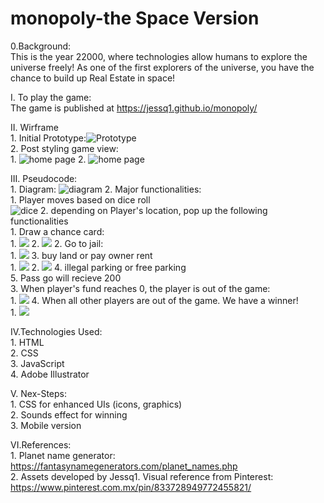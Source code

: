 # monopoly-the Space Version<br>
0.Background:<br>
    This is the year 22000, where technologies allow humans to explore the universe freely! As one of the first explorers of the universe, you have the chance to build up Real Estate in space!

I. To play the game:<br>
    The game is published at https://jessq1.github.io/monopoly/<br>

II. Wirframe<br>
    1. Initial Prototype:<img src="./asset/MONOPOLY-Wireframe.png" alt="Prototype" /><br>
    2. Post styling game view:<br>
       1. <img src="./asset/game-home-page.png" alt="home page" />
       2. <img src="./asset/game-page.png" alt="home page" />

III. Pseudocode:<br>
    1. Diagram: <img src="./asset/function-diagram.svg" alt="diagram" />
    2. Major functionalities:<br>
       1. Player moves based on dice roll<br>
   <img src="./asset/game-dice-roll-function.png" alt="dice" />
       2. depending on Player's location, pop up the following functionalities<br>
          1. Draw a chance card:<br>
             1.  <img src="./asset/game-draw-chance-card.png" />
             2.   <img src="./asset/game-select-chance-card.png" />
          2. Go to jail:<br>
             1. <img src="./asset/game-jail.png" />
          3. buy land or pay owner rent<br>
             1. <img src="./asset/game-buy-land.png" />
             2. <img src="./asset/game-pay-rent.png" />
          4. illegal parking or free parking<br>
          5. Pass go will recieve 200<br>
       3. When player's fund reaches 0, the player is out of the game:<br>
          1. <img src="./asset/game-out.png" />
       4. When all other players are out of the game. We have a winner!<br>
          1. <img src="./asset/game-winner.png" />

IV.Technologies Used:<br>
    1. HTML<br>
    2. CSS<br>
    3. JavaScript<br>
    4. Adobe Illustrator<br>

V. Nex-Steps:<br>
    1. CSS for enhanced UIs (icons, graphics)<br>
    2. Sounds effect for winning<br>
    3. Mobile version<br>

VI.References:<br>
    1. Planet name generator: https://fantasynamegenerators.com/planet_names.php<br>
    2. Assets developed by Jessq1. Visual reference from Pinterest: https://www.pinterest.com.mx/pin/833728949772455821/